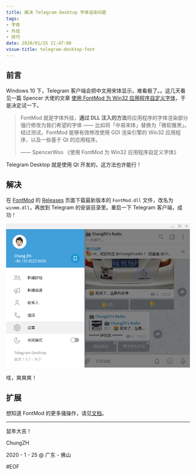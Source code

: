 ```yaml
---
title: 解决 Telegram Desktop 字体渲染问题
tags: 
- 字体
- 外挂
- 技巧
date: 2020/01/25 21:47:00
vssue-title: telegram-desktop-font
---
```


## 前言

Windows 10 下，Telegram 客户端会把中文用宋体显示，难看极了。。这几天看见一篇 Spencer 大佬的文章 [使用 FontMod 为 Win32 应用程序自定义字体](https://sspai.com/post/58542)，于是决定试一下。

> FontMod 就是字体外挂，**通过 DLL 注入的方法**将应用程序的字体渲染部分强行修改为我们希望的字体 —— 比如将「中易宋体」替换为「微软雅黑」。经过测试，FontMod 能够有效修改使用 GDI 渲染引擎的 Win32 应用程序，以及一些基于 Qt 的应用程序。
> 
> —— SpencerWoo 《使用 FontMod 为 Win32 应用程序自定义字体》

Telegram Desktop 就是使用 Qt 开发的，这方法也许能行！

## 解决

在 [FontMod](https://github.com/ysc3839/FontMod) 的 [Releases](https://github.com/ysc3839/FontMod/releases) 页面下载最新版本的 `FontMod.dll` 文件，改名为 `winmm.dll`，再放到 Telegram 的安装目录里。重启一下 Telegram 客户端，成功！

![](https://raw.githubusercontent.com/ChungZH/picgo-upload/master/tg.png)

哇，爽爽爽！

## 扩展

想知道 FontMod 的更多骚操作，请见[文档](https://github.com/ysc3839/FontMod/blob/master/README.zh_CN.md)。

------

鼠年大吉！

ChungZH

2020 - 1 - 25 @ 广东 - 佛山

#EOF


<Vssue title="telegram-desktop-font"/>